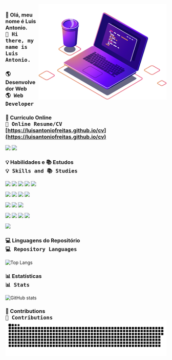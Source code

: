 <img src="https://raw.githubusercontent.com/LuisAntonioFreitas/LuisAntonioFreitas/main/img_computer_illustration.png" alt="" min-width="400px" max-width="400px" width="400px" align="right">

### 👋 Olá, meu nome é Luis Antonio.<br><kbd>👋 Hi there, my name is Luis Antonio.</kbd>

### 🌎 Desenvolvedor Web<br><kbd>🌎 Web Developer</kbd>
### 📌 Curriculo Online<br><kbd>📌 Online Resume/CV</kbd><br>[https://luisantoniofreitas.github.io/cv](https://luisantoniofreitas.github.io/cv)

[![](https://img.shields.io/badge/-Luis%20Antonio-blue?style=flat-square&logo=Linkedin&logoColor=white&link=https://www.linkedin.com/in/luisantoniofreitas)](https://www.linkedin.com/in/luisantoniofreitas)
[![](https://img.shields.io/badge/-@LuisAntonioFreitas-%23181717?style=flat-square&logo=github&logoColor=white&color=4d5656)](https://github.com/luisantoniofreitas)

### 💡 Habilidades e 📚 Estudos<br><kbd>💡 Skills and 📚 Studies</kbd>
![](https://img.shields.io/badge/HTML5-E34F26?logo=html5&logoColor=fff&style=flat-square)
![](https://img.shields.io/badge/CSS3-1572B6?logo=css3&logoColor=fff&style=flat-square)
![](https://img.shields.io/badge/JavaScript-F7DF1E?logo=javascript&logoColor=000&style=flat-square)
![](https://img.shields.io/badge/TypeScript-3178C6?logo=typescript&logoColor=fff&style=flat-square)
![](https://img.shields.io/badge/Node.js-393?logo=nodedotjs&logoColor=fff&style=flat-square)

![](https://img.shields.io/badge/Spring-6DB33F?logo=spring&logoColor=fff&style=flat-square)
![](https://img.shields.io/badge/java-%23ED8B00.svg?style=flat-square&logo=openjdk&logoColor=white)
![](https://img.shields.io/badge/Angular-CC2927?logo=angular&logoColor=fff&style=flat-square)
![](https://img.shields.io/badge/React-61DAFB?logo=react&logoColor=000&style=flat-square)

![](https://img.shields.io/badge/SQL%20Server-CC2927?logo=microsoftsqlserver&logoColor=fff&style=flat-square)
![](https://img.shields.io/badge/MySQL-4479A1?logo=mysql&logoColor=fff&style=flat-square)
![](https://img.shields.io/badge/PostgreSQL-4169E1?logo=postgresql&logoColor=fff&style=flat-square)

![](https://img.shields.io/badge/API-F7DF1E?logo=framework&logoColor=000&style=flat-square)
![](https://img.shields.io/badge/Docker-2496ED?logo=docker&logoColor=fff&style=flat-square)
![](https://img.shields.io/badge/Azure-0078D7?logo=azuredevops&logoColor=fff&style=flat-square)
![](https://img.shields.io/badge/Oracle-F80000?logo=oracle&logoColor=fff&style=flat-square)

![](https://img.shields.io/badge/ASP.NET%20Framework-512BD4?logo=dotnet&logoColor=fff&style=flat-square)

### 💻 Linguagens do Repositório<br><kbd>💻 Repository Languages</kbd>
<!-- ![Top Langs](https://github-readme-stats.vercel.app/api/top-langs/?username=luisantoniofreitas&layout=compact&langs_count=30&theme=transparent) -->
![Top Langs](https://github-readme-stats.vercel.app/api/top-langs/?username=luisantoniofreitas&hide_progress=true&langs_count=30&theme=transparent)

### 📊 Estatísticas<br><kbd>📊 Stats</kbd>
![GitHub stats](https://github-readme-stats.vercel.app/api?username=luisantoniofreitas&show_icons=true&theme=transparent&count_private=true&rank_icon=github)

### 🤝 Contributions<br><kbd>🤝 Contributions</kbd><br>![Snake animation](https://github.com/luisantoniofreitas/luisantoniofreitas/blob/output/github-contribution-grid-snake-dark.svg)
